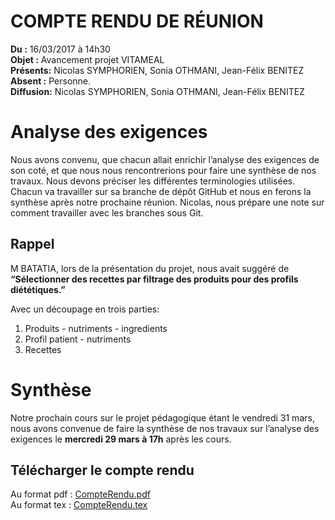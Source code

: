 COMPTE RENDU DE RÉUNION
=======================

**Du :** 16/03/2017 à 14h30  
**Objet :** Avancement projet VITAMEAL  
**Présents:** Nicolas SYMPHORIEN, Sonia OTHMANI, Jean-Félix BENITEZ  
**Absent :** Personne.  
**Diffusion:** Nicolas SYMPHORIEN, Sonia OTHMANI, Jean-Félix BENITEZ  

Analyse des exigences
=====================

Nous avons convenu, que chacun allait enrichir l’analyse des exigences
de son coté, et que nous nous rencontrerions pour faire une synthèse de
nos travaux. Nous devons préciser les différentes terminologies
utilisées. Chacun va travailler sur sa branche de dépôt GitHub et nous
en ferons la synthèse après notre prochaine réunion. Nicolas, nous
prépare une note sur comment travailler avec les branches sous Git.

Rappel
------

M BATATIA, lors de la présentation du projet, nous avait suggéré de
**“Sélectionner des recettes par filtrage des produits pour des profils
diététiques.”**

Avec un découpage en trois parties:  
  1. Produits
    - nutriments
    - ingredients
  2. Profil patient
    - nutriments
  3. Recettes

Synthèse
========

Notre prochain cours sur le projet pédagogique étant le vendredi 31
mars, nous avons convenue de faire la synthèse de nos travaux sur
l’analyse des exigences le **mercredi 29 mars à 17h** après les cours.

Télécharger le compte rendu
---------------------------

Au format pdf : [CompteRendu.pdf](https://seikomi.github.io/Vitameal/doc/CompteRendu_20170316/CompteRendu.pdf)  
Au format tex : [CompteRendu.tex](https://seikomi.github.io/Vitameal/doc/CompteRendu_20170316/CompteRendu.tex)  
